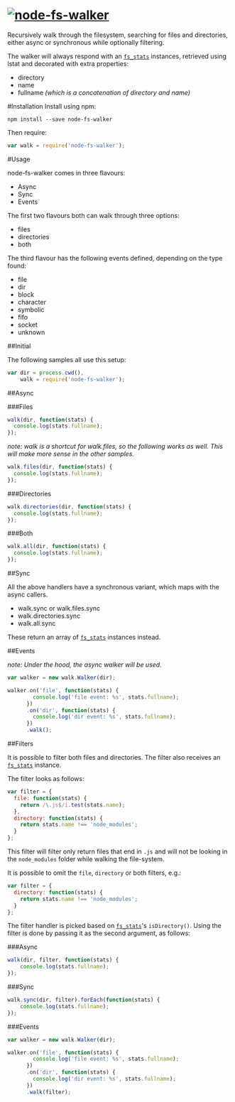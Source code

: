 [![node-fs-walker](https://cloud.githubusercontent.com/assets/544444/5549133/d1b80be4-8b82-11e4-9951-c1673b8d3e68.png)](https://github.com/StevenThuriot/node-fs-walker)
==============

Recursively walk through the filesystem, searching for files and directories, either async or synchronous while optionally filtering.

The walker will always respond with an [`fs_stats`](http://nodejs.org/api/fs.html#fs_class_fs_stats) instances, retrieved using lstat and decorated with extra properties:

- directory
- name
- fullname _(which is a concatenation of directory and name)_

#Installation
Install using npm:

```
npm install --save node-fs-walker
```

Then require:

```javascript
var walk = require('node-fs-walker');
```


#Usage

node-fs-walker comes in three flavours:

- Async
- Sync
- Events

The first two flavours both can walk through three options:

- files
- directories
- both

The third flavour has the following events defined, depending on the type found:

- file
- dir
- block
- character
- symbolic
- fifo
- socket
- unknown

##Initial 

The following samples all use this setup:

```javascript
var dir = process.cwd(),
    walk = require('node-fs-walker');
```

##Async

###Files

```javascript
walk(dir, function(stats) {
  console.log(stats.fullname);
});
```

_note: walk is a shortcut for walk.files, so the following works as well. This will make more sense in the other samples._

```javascript
walk.files(dir, function(stats) {
  console.log(stats.fullname);
});
```

###Directories

```javascript
walk.directories(dir, function(stats) {
  console.log(stats.fullname);
});
```

###Both

```javascript
walk.all(dir, function(stats) {
  console.log(stats.fullname);
});
```


##Sync

All the above handlers have a synchronous variant, which maps with the async callers.

- walk.sync or walk.files.sync
- walk.directories.sync
- walk.all.sync
 
These return an array of [`fs_stats`](http://nodejs.org/api/fs.html#fs_class_fs_stats) instances instead.

##Events

_note: Under the hood, the async walker will be used._

```javascript
var walker = new walk.Walker(dir);

walker.on('file', function(stats) {
        console.log('file event: %s', stats.fullname);
      })
      .on('dir', function(stats) {
        console.log('dir event: %s', stats.fullname);
      })
      .walk();
```


##Filters

It is possible to filter both files and directories. The filter also receives an [`fs_stats`](http://nodejs.org/api/fs.html#fs_class_fs_stats) instance.

The filter looks as follows:

```javascript
var filter = { 
  file: function(stats) {
    return /\.js$/i.test(stats.name);
  }, 
  directory: function(stats) {
    return stats.name !== 'node_modules';
  }
};
```

This filter will filter only return files that end in `.js` and will not be looking in the `node_modules` folder while walking the file-system.

It is possible to omit the `file`, `directory` or both filters, e.g.:

```javascript
var filter = { 
  directory: function(stats) {
    return stats.name !== 'node_modules';
  }
};
```

The filter handler is picked based on [`fs_stats`](http://nodejs.org/api/fs.html#fs_class_fs_stats)'s `isDirectory()`.
Using the filter is done by passing it as the second argument, as follows:

###Async

```javascript
walk(dir, filter, function(stats) {
    console.log(stats.fullname);
});
```

###Sync

```javascript
walk.sync(dir, filter).forEach(function(stats) {
    console.log(stats.fullname);
});
```

###Events

```javascript
var walker = new walk.Walker(dir);

walker.on('file', function(stats) {
        console.log('file event: %s', stats.fullname);
      })
      .on('dir', function(stats) {
        console.log('dir event: %s', stats.fullname);
      })
      .walk(filter);
```
